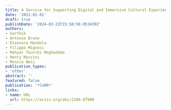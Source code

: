 ```yaml
---
title: A Service for Supporting Digital and Immersive Cultural Experiences
date: '2021-01-01'
draft: true
publishDate: '2024-03-23T15:50:50.053439Z'
authors:
- karthik
- Antonio Bruno
- Eleonora Mendola
- Filippo Mignosi
- Mahyar Tourchi Moghaddam
- Henry Muccini
- Monica Nesi
publication_types:
- 'other'
abstract: ''
featured: false
publication: '*CoRR*'
links:
- name: URL
  url: https://arxiv.org/abs/2109.07900
---
```


